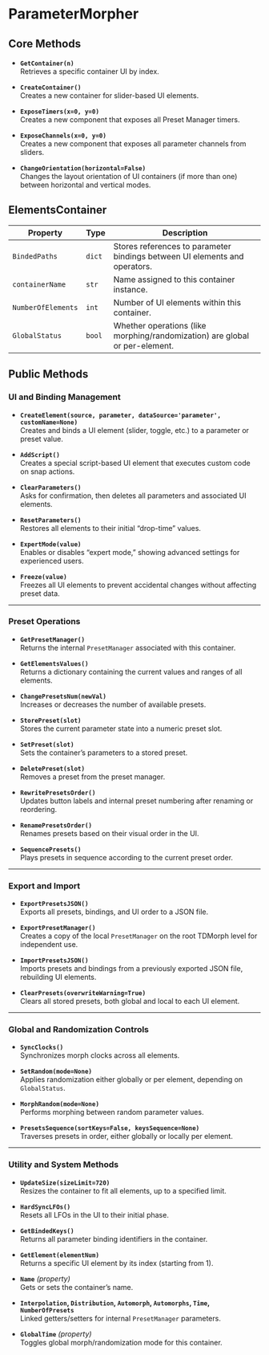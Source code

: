 # ParameterMorpher

## Core Methods
- **`GetContainer(n)`**  
  Retrieves a specific container UI by index.

- **`CreateContainer()`**  
  Creates a new container for slider-based UI elements.

- **`ExposeTimers(x=0, y=0)`**  
  Creates a new component that exposes all Preset Manager timers.

- **`ExposeChannels(x=0, y=0)`**  
  Creates a new component that exposes all parameter channels from sliders.

- **`ChangeOrientation(horizontal=False)`**  
  Changes the layout orientation of UI containers (if more than one) between horizontal and vertical modes.


## ElementsContainer

| **Property**        | **Type** | **Description**                                                                 |
|----------------------|----------|---------------------------------------------------------------------------------|
| `BindedPaths`        | `dict`   | Stores references to parameter bindings between UI elements and operators.      |
| `containerName`      | `str`    | Name assigned to this container instance.                                       |
| `NumberOfElements`   | `int`    | Number of UI elements within this container.                                   |
| `GlobalStatus`       | `bool`   | Whether operations (like morphing/randomization) are global or per-element.    |

## Public Methods

### UI and Binding Management

- **`CreateElement(source, parameter, dataSource='parameter', customName=None)`**  
  Creates and binds a UI element (slider, toggle, etc.) to a parameter or preset value.

- **`AddScript()`**  
  Creates a special script-based UI element that executes custom code on snap actions.

- **`ClearParameters()`**  
  Asks for confirmation, then deletes all parameters and associated UI elements.

- **`ResetParameters()`**  
  Restores all elements to their initial “drop-time” values.

- **`ExpertMode(value)`**  
  Enables or disables “expert mode,” showing advanced settings for experienced users.

- **`Freeze(value)`**  
  Freezes all UI elements to prevent accidental changes without affecting preset data.

---

### Preset Operations

- **`GetPresetManager()`**  
  Returns the internal `PresetManager` associated with this container.

- **`GetElementsValues()`**  
  Returns a dictionary containing the current values and ranges of all elements.

- **`ChangePresetsNum(newVal)`**  
  Increases or decreases the number of available presets.

- **`StorePreset(slot)`**  
  Stores the current parameter state into a numeric preset slot.

- **`SetPreset(slot)`**  
  Sets the container’s parameters to a stored preset.

- **`DeletePreset(slot)`**  
  Removes a preset from the preset manager.

- **`RewritePresetsOrder()`**  
  Updates button labels and internal preset numbering after renaming or reordering.

- **`RenamePresetsOrder()`**  
  Renames presets based on their visual order in the UI.

- **`SequencePresets()`**  
  Plays presets in sequence according to the current preset order.

---

### Export and Import

- **`ExportPresetsJSON()`**  
  Exports all presets, bindings, and UI order to a JSON file.

- **`ExportPresetManager()`**  
  Creates a copy of the local `PresetManager` on the root TDMorph level for independent use.

- **`ImportPresetsJSON()`**  
  Imports presets and bindings from a previously exported JSON file, rebuilding UI elements.

- **`ClearPresets(overwriteWarning=True)`**  
  Clears all stored presets, both global and local to each UI element.

---

### Global and Randomization Controls

- **`SyncClocks()`**  
  Synchronizes morph clocks across all elements.

- **`SetRandom(mode=None)`**  
  Applies randomization either globally or per element, depending on `GlobalStatus`.

- **`MorphRandom(mode=None)`**  
  Performs morphing between random parameter values.

- **`PresetsSequence(sortKeys=False, keysSequence=None)`**  
  Traverses presets in order, either globally or locally per element.

---

### Utility and System Methods

- **`UpdateSize(sizeLimit=720)`**  
  Resizes the container to fit all elements, up to a specified limit.

- **`HardSyncLFOs()`**  
  Resets all LFOs in the UI to their initial phase.

- **`GetBindedKeys()`**  
  Returns all parameter binding identifiers in the container.

- **`GetElement(elementNum)`**  
  Returns a specific UI element by its index (starting from 1).

- **`Name`** *(property)*  
  Gets or sets the container’s name.

- **`Interpolation`, `Distribution`, `Automorph`, `Automorphs`, `Time`, `NumberOfPresets`**  
  Linked getters/setters for internal `PresetManager` parameters.

- **`GlobalTime`** *(property)*  
  Toggles global morph/randomization mode for this container.

